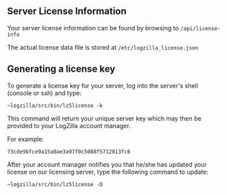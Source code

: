<!-- @@@title:Server Licensing@@@ -->

## Server License Information
Your server license information can be found by browsing to `/api/license-info`

The actual license data file is stored at `/etc/logzilla_license.json`

## Generating a license key
To generate a license key for your server, log into the server's shell (console or ssh) and type:

    ~logzilla/src/bin/lz5license -k

This command will return your unique server key which may then be provided to your LogZilla account manager.

For example:

    73cde9bfce9a15a0ae3a97f0c5088f5712813fc6

After your account manager notifies you that he/she has updated your license on our licensing server, type the following command to update:

    ~logzilla/src/bin/lz5license -D
